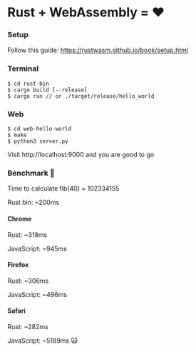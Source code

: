 # Rust + WebAssembly = ❤️

### Setup

Follow this guide: https://rustwasm.github.io/book/setup.html

### Terminal

```
$ cd rust-bin
$ cargo build [--release]
$ cargo run // or ./target/release/hello_world
```

### Web

```
$ cd web-hello-world
$ make
$ python3 server.py
```

Visit http://localhost:9000 and you are good to go

### Benchmark 💪

Time to calculate fib(40) = 102334155

Rust bin: ~200ms

#### Chrome

Rust: ~318ms

JavaScript: ~945ms

#### Firefox

Rust: ~306ms

JavaScript: ~496ms

#### Safari

Rust: ~282ms

JavaScript: ~5189ms 🙀
